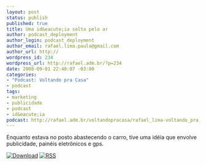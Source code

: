 ```yaml
--- 
layout: post
status: publish
published: true
title: Uma id&eacute;ia solta pelo ar
author: podcast_deployment
author_login: podcast_deployment
author_email: rafael.lima.paula@gmail.com
author_url: http://
wordpress_id: 234
wordpress_url: http://rafael.adm.br/?p=234
date: 2008-09-01 22:40:07 -03:00
categories: 
- "Podcast: Voltando pra Casa"
- podcast
tags: 
- marketing
- publicidade
- podcast
- id&eacute;ia
podcast: http://rafael.adm.br/voltandopracasa/rafael_lima-voltando_pra_casa-0013.mp3
---
```

Enquanto estava no posto abastecendo o carro, tive uma id&eacute;ia que envolve publicidade, pain&eacute;is eletr&ocirc;nicos e gps.

<a class="noborder" href="http://rafael.adm.br/voltandopracasa/rafael_lima-voltando_pra_casa-0013.mp3" title="Download"><img src="http://rafael.adm.br/wp-content/themes/rafael_lima-rockinblue/images/download_green.gif" border="0" alt="Download" /></a> <a class="noborder" href="http://feeds.feedburner.com/rafael_lima_podcast" title="RSS"><img src="http://rafael.adm.br/wp-content/themes/rafael_lima-rockinblue/images/icn-feed-16x16.png" border="0" alt="RSS" /></a>

